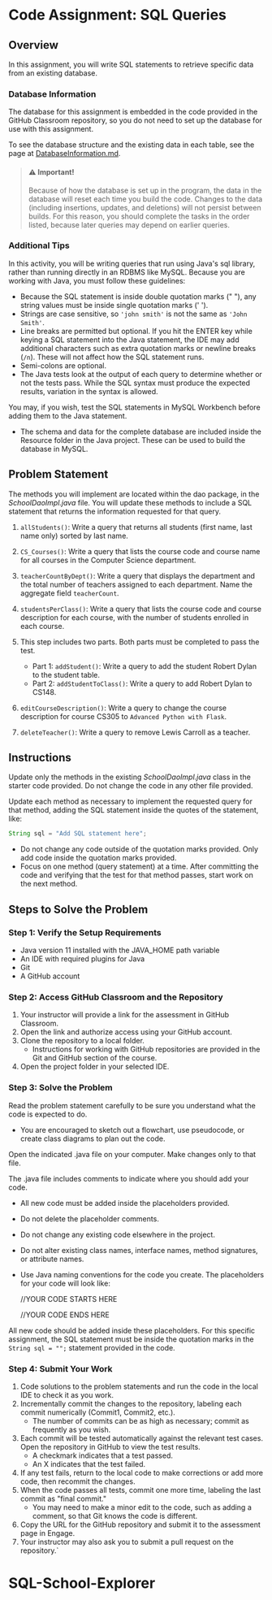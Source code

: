 # Code Assignment: SQL Queries
## Overview

In this assignment, you will write SQL statements to retrieve specific data from an existing database.

### Database Information

The database for this assignment is embedded in the code provided in the GitHub Classroom repository, so you do not need to set up the database for use with this assignment. 

To see the database structure and the existing data in each table, see the page at <a href="DatabaseInformation.md">DatabaseInformation.md</a>.

> #### ⚠ Important!
>
> Because of how the database is set up in the program, the data in the database will reset each time you build the code. Changes to the data (including insertions, updates, and deletions) will not persist between builds. For this reason, you should complete the tasks in the order listed, because later queries may depend on earlier queries.

### Additional Tips

In this activity, you will be writing queries that run using Java's sql library, rather than running directly in an RDBMS like MySQL. Because you are working with Java, you must follow these guidelines:

- Because the SQL statement is inside double quotation marks (" "), any string values must be inside single quotation marks (' ').
- Strings are case sensitive, so `'john smith'` is not the same as `'John Smith'`.
- Line breaks are permitted but optional. If you hit the ENTER key while keying a SQL statement into the Java statement, the IDE may add additional characters such as extra quotation marks or newline breaks (`/n`). These will not affect how the SQL statement runs.
- Semi-colons are optional.
- The Java tests look at the output of each query to determine whether or not the tests pass. While the SQL syntax must produce the expected results, variation in the syntax is allowed.

You may, if you wish, test the SQL statements in MySQL Workbench before adding them to the Java statement. 

* The schema and data for the complete database are included inside the Resource folder in the Java project. These can be used to build the database in MySQL.

## Problem Statement

The methods you will implement are located within the dao package, in the *SchoolDaoImpl.java* file. You will update these methods to include a SQL statement that returns the information requested for that query.

1. `allStudents()`: Write a query that returns all students (first name, last name only) sorted by last name.
2. `CS_Courses()`: Write a query that lists the course code and course name for all courses in the Computer Science department.
3. `teacherCountByDept()`: Write a query that displays the department and the total number of teachers assigned to each department. Name the aggregate field `teacherCount`.
4. `studentsPerClass()`: Write a query that lists the course code and course description for each course, with the number of students enrolled in each course.
5. This step includes two parts. Both parts must be completed to pass the test.
   - Part 1: `addStudent()`: Write a query to add the student Robert Dylan to the student table.
   - Part 2: `addStudentToClass()`: Write a query to add Robert Dylan to CS148.

6. `editCourseDescription()`: Write a query to change the course description for course CS305 to `Advanced Python with Flask`.
7. `deleteTeacher()`: Write a query to remove Lewis Carroll as a teacher.

## Instructions

Update only the methods in the existing *SchoolDaoImpl.java* class in the starter code provided. Do not change the code in any other file provided.

Update each method as necessary to implement the requested query for that method, adding the SQL statement inside the  quotes of the statement, like: 

```java
String sql = "Add SQL statement here";
```

* Do not change any code outside of the quotation marks provided.  Only add code inside the quotation marks provided.
* Focus on one method (query statement) at a time. After committing the code and verifying that the test for that method passes,  start work on the next method.

## Steps to Solve the Problem

### Step 1: Verify the Setup Requirements
- Java version 11 installed with the JAVA_HOME path variable
- An IDE with required plugins for Java
- Git
- A GitHub account

### Step 2: Access GitHub Classroom and the Repository
1. Your instructor will provide a link for the assessment in GitHub Classroom.
2. Open the link and authorize access using your GitHub account.
3. Clone the repository to a local folder.
   - Instructions for working with GitHub repositories are provided in the Git and GitHub section of the course.
4. Open the project folder in your selected IDE.

### Step 3: Solve the Problem
Read the problem statement carefully to be sure you understand what the code is expected to do.

- You are encouraged to sketch out a flowchart, use pseudocode, or create class diagrams to plan out the code.

Open the indicated .java file on your computer. Make changes only to that file.

The .java file includes comments to indicate where you should add your code.
- All new code must be added inside the placeholders provided.
- Do not delete the placeholder comments.
- Do not change any existing code elsewhere in the project.
- Do not alter existing class names, interface names, method signatures, or attribute names.
- Use Java naming conventions for the code you create.
The placeholders for your code will look like:


    //YOUR CODE STARTS HERE


    //YOUR CODE ENDS HERE


All new code should be added inside these placeholders. For this specific assignment, the SQL statement must be inside the quotation marks in the `String sql = "";` statement provided in the code.

### Step 4: Submit Your Work
1. Code solutions to the problem statements and run the code in the local IDE to check it as you work.
2. Incrementally commit the changes to the repository, labeling each commit numerically (Commit1, Commit2, etc.).
    - The number of commits can be as high as necessary; commit as frequently as you wish.
3. Each commit will be tested automatically against the relevant test cases. Open the repository in GitHub to view the test results.
    - A checkmark indicates that a test passed.
    - An X indicates that the test failed.
4. If any test fails, return to the local code to make corrections or add more code, then recommit the changes.
5. When the code passes all tests, commit one more time, labeling the last commit as "final commit."
    - You may need to make a minor edit to the code, such as adding a comment, so that Git knows the code is different.
6. Copy the URL for the GitHub repository and submit it to the assessment page in Engage.
7. Your instructor may also ask you to submit a pull request on the repository.`
# SQL-School-Explorer

